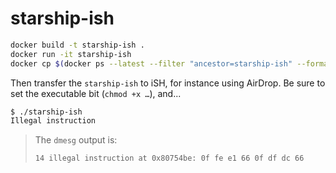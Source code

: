 # starship-ish

```bash
docker build -t starship-ish .
docker run -it starship-ish
docker cp $(docker ps --latest --filter "ancestor=starship-ish" --format "{{ .ID }}"):/build/starship/target/i686-unknown-linux-musl/release/starship ish-starship
```

Then transfer the `starship-ish` to iSH, for instance using AirDrop. Be sure to
set the executable bit (`chmod +x …`), and...

```bash
$ ./starship-ish
Illegal instruction
```

> The `dmesg` output is:
>
> ```
> 14 illegal instruction at 0x80754be: 0f fe e1 66 0f df dc 66
> ```
